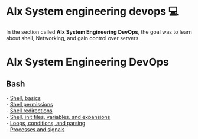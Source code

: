 <h1> Alx System engineering devops 💻</h1>
<p> In the section called <b>Alx System Engineering DevOps</b>, the goal was to learn about shell, Networking,  and gain control over servers.</p>
<h1>Alx System Engineering DevOps</h1>

  <h2><b>Bash</b></td></h2>
- <a href="https://github.com/Saraiin/alx-system_engineering-devops/tree/master/0x00-shell_basics">Shell, basics</a>
<br>
- <a href="https://github.com/Saraiin/alx-system_engineering-devops/tree/master/0x01-shell_permissions">Shell permissions</a>
<br/>
- <a href="https://github.com/Saraiin/alx-system_engineering-devops/tree/master/0x02-shell_redirections">Shell redirections</a><br>
- <a href="#">Shell, init files, variables, and expansions</a><br>
- <a href="#">Loops, conditions, and parsing</a><br>
- <a href="#">Processes and signals</a><br>



